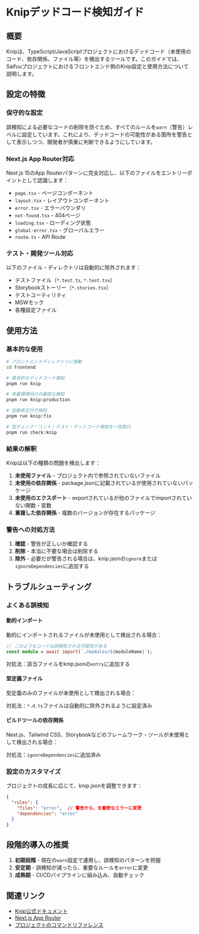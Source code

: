 # Knipデッドコード検知ガイド

## 概要

Knipは、TypeScript/JavaScriptプロジェクトにおけるデッドコード（未使用のコード、依存関係、ファイル等）を検出するツールです。このガイドでは、Saifuuプロジェクトにおけるフロントエンド側のKnip設定と使用方法について説明します。

## 設定の特徴

### 保守的な設定

誤検知による必要なコードの削除を防ぐため、すべてのルールを`warn`（警告）レベルに設定しています。これにより、デッドコードの可能性がある箇所を警告として表示しつつ、開発者が慎重に判断できるようにしています。

### Next.js App Router対応

Next.js 15のApp Routerパターンに完全対応し、以下のファイルをエントリーポイントとして認識します：

- `page.tsx` - ページコンポーネント
- `layout.tsx` - レイアウトコンポーネント
- `error.tsx` - エラーバウンダリ
- `not-found.tsx` - 404ページ
- `loading.tsx` - ローディング状態
- `global-error.tsx` - グローバルエラー
- `route.ts` - API Route

### テスト・開発ツール対応

以下のファイル・ディレクトリは自動的に除外されます：

- テストファイル（`*.test.ts`, `*.test.tsx`）
- Storybookストーリー（`*.stories.tsx`）
- テストユーティリティ
- MSWモック
- 各種設定ファイル

## 使用方法

### 基本的な使用

```bash
# フロントエンドディレクトリに移動
cd frontend

# 基本的なデッドコード検知
pnpm run knip

# 本番環境向けの厳密な検知
pnpm run knip:production

# 自動修正付き検知
pnpm run knip:fix

# 型チェック・リント・テスト・デッドコード検知を一括実行
pnpm run check:knip
```

### 結果の解釈

Knipは以下の種類の問題を検出します：

1. **未使用ファイル** - プロジェクト内で参照されていないファイル
2. **未使用の依存関係** - package.jsonに記載されているが使用されていないパッケージ
3. **未使用のエクスポート** - exportされているが他のファイルでimportされていない関数・変数
4. **重複した依存関係** - 複数のバージョンが存在するパッケージ

### 警告への対処方法

1. **確認** - 警告が正しいか確認する
2. **削除** - 本当に不要な場合は削除する
3. **除外** - 必要だが警告される場合は、knip.jsonの`ignore`または`ignoreDependencies`に追加する

## トラブルシューティング

### よくある誤検知

#### 動的インポート

動的にインポートされるファイルが未使用として検出される場合：

```typescript
// このようなコードは誤検知される可能性がある
const module = await import(`./modules/${moduleName}`);
```

対処法：該当ファイルをknip.jsonの`entry`に追加する

#### 型定義ファイル

型定義のみのファイルが未使用として検出される場合：

対処法：`*.d.ts`ファイルは自動的に除外されるように設定済み

#### ビルドツールの依存関係

Next.js、Tailwind CSS、Storybookなどのフレームワーク・ツールが未使用として検出される場合：

対処法：`ignoreDependencies`に追加済み

### 設定のカスタマイズ

プロジェクトの成長に応じて、knip.jsonを調整できます：

```json
{
  "rules": {
    "files": "error",  // 警告から、を厳密なエラーに変更
    "dependencies": "error"
  }
}
```

## 段階的導入の推奨

1. **初期段階** - 現在の`warn`設定で運用し、誤検知のパターンを把握
2. **安定期** - 誤検知が減ったら、重要なルールを`error`に変更
3. **成熟期** - CI/CDパイプラインに組み込み、自動チェック

## 関連リンク

- [Knip公式ドキュメント](https://knip.dev/)
- [Next.js App Router](https://nextjs.org/docs/app)
- [プロジェクトのコマンドリファレンス](./コマンドリファレンス.md)
